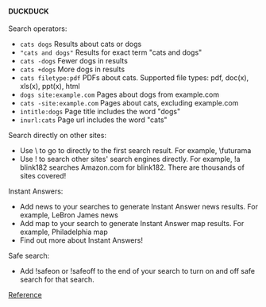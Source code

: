 #### DUCKDUCK

Search operators:

 * `cats dogs` Results about cats or dogs
 * `"cats and dogs"` Results for exact term "cats and dogs"
 * `cats -dogs` Fewer dogs in results
 * `cats +dogs` More dogs in results
 * `cats filetype:pdf` PDFs about cats. Supported file types: pdf, doc(x), xls(x), ppt(x), html
 * `dogs site:example.com` Pages about dogs from example.com
 * `cats -site:example.com` Pages about cats, excluding example.com
 * `intitle:dogs` Page title includes the word "dogs"
 * `inurl:cats` Page url includes the word "cats"

Search directly on other sites:

 * Use \ to go to directly to the first search result. For example, \futurama
 * Use ! to search other sites' search engines directly. For example, !a blink182 searches Amazon.com for blink182. There 
are thousands of sites covered!

Instant Answers:

 * Add news to your searches to generate Instant Answer news results. For example, LeBron James news
 * Add map to your search to generate Instant Answer map results. For example, Philadelphia map
 * Find out more about Instant Answers!

Safe search:

 * Add !safeon or !safeoff to the end of your search to turn on and off safe search for that search.

[Reference](https://duck.co/help/results/syntax)

